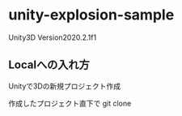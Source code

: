 # unity-explosion-sample

Unity3D
Version2020.2.1f1

## Localへの入れ方
Unityで3Dの新規プロジェクト作成

作成したプロジェクト直下で
git clone 
